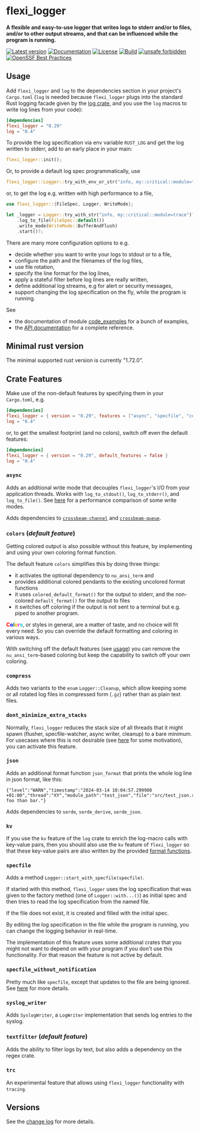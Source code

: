 # flexi_logger

**A flexible and easy-to-use logger that writes logs to stderr and/or to files, and/or to
other output streams, and that can be influenced while the program is running.**

[![Latest version](https://img.shields.io/crates/v/flexi_logger.svg)](https://crates.io/crates/flexi_logger)
[![Documentation](https://docs.rs/flexi_logger/badge.svg)](https://docs.rs/flexi_logger)
[![License](https://img.shields.io/crates/l/flexi_logger.svg)](https://github.com/emabee/flexi_logger)
[![Build](https://img.shields.io/github/actions/workflow/status/emabee/flexi_logger/ci_test.yml?branch=main)](https://github.com/emabee/flexi_logger/actions?query=workflow%3ACI)
[![unsafe forbidden](https://img.shields.io/badge/unsafe-forbidden-success.svg)](https://github.com/rust-secure-code/safety-dance/)
[![OpenSSF Best Practices](https://www.bestpractices.dev/projects/9610/badge)](https://www.bestpractices.dev/projects/9610)

## Usage

Add `flexi_logger` and `log` to the dependencies section in your project's `Cargo.toml`
(`log` is needed because `flexi_logger` plugs into the standard Rust logging facade given
by the [log crate](https://crates.io/crates/log),
and you use the ```log``` macros to write log lines from your code):

```toml
[dependencies]
flexi_logger = "0.29"
log = "0.4"
```

To provide the log specification via env variable `RUST_LOG` and get the log written to stderr,
add to an early place in your main:

```rust
flexi_logger::init();
```

Or, to provide a default log spec programmatically, use

```rust
flexi_logger::Logger::try_with_env_or_str("info, my::critical::module=trace")?.start()?;
```

or, to get the log e.g. written with high performance to a file,

```rust
use flexi_logger::{FileSpec, Logger, WriteMode};

let _logger = Logger::try_with_str("info, my::critical::module=trace")?
    .log_to_file(FileSpec::default())
    .write_mode(WriteMode::BufferAndFlush)
    .start()?;
```

There are many more configuration options to e.g.

* decide whether you want to write your logs to stdout or to a file,
* configure the path and the filenames of the log files,
* use file rotation,
* specify the line format for the log lines,
* apply a stateful filter before log lines are really written,
* define additional log streams, e.g for alert or security messages,
* support changing the log specification on the fly, while the program is running.

See

* the documentation of module
  [code_examples](https://docs.rs/flexi_logger/latest/flexi_logger/code_examples/index.html)
  for a bunch of examples,
* the [API documentation](https://docs.rs/flexi_logger/latest/flexi_logger)
  for a complete reference.

## Minimal rust version

The minimal supported rust version is currently "1.72.0".

## Crate Features

Make use of the non-default features by specifying them in your `Cargo.toml`, e.g.

```toml
[dependencies]
flexi_logger = { version = "0.29", features = ["async", "specfile", "compress"] }
log = "0.4"
```

or, to get the smallest footprint (and no colors), switch off even the default features:

```toml
[dependencies]
flexi_logger = { version = "0.29", default_features = false }
log = "0.4"
```

### **`async`**

Adds an additional write mode that decouples `flexi_logger`'s I/O from your application threads.
Works with `log_to_stdout()`, `log_to_stderr()`, and `log_to_file()`.
See [here](./docs/diagrams.pdf) for a performance comparison of some write modes.

Adds dependencies to
[`crossbeam-channel`](https://docs.rs/crossbeam-channel/latest/crossbeam_channel/)
and [`crossbeam-queue`](https://docs.rs/crossbeam-queue/latest/crossbeam_queue/).

### **`colors`** (*default feature*)

Getting colored output is also possible without this feature,
by implementing and using your own coloring format function.

The default feature `colors` simplifies this by doing three things:

* it activates the optional dependency to `nu_ansi_term` and
* provides additional colored pendants to the existing uncolored format functions
* it uses `colored_default_format()` for the output to stderr,
  and the non-colored `default_format()` for the output to files
* it switches off coloring if the output is not sent to a terminal but e.g. piped to another program.

**<span style="color:red">C</span><span style="color:blue">o</span><span
style="color:green">l</span><span style="color:orange">o</span><span
style="color:magenta">r</span><span style="color:darkturquoise">s</span>**,
or styles in general, are a matter of taste, and no choice will fit every need.
So you can override the default formatting and coloring in various ways.

With switching off the default features
(see [usage](#usage)) you can remove the `nu_ansi_term`-based coloring
but keep the capability to switch off your own coloring.

### **`compress`**

Adds two variants to the `enum` `Logger::Cleanup`, which allow keeping some
or all rotated log files in compressed form (`.gz`) rather than as plain text files.

### **`dont_minimize_extra_stacks`**

Normally, `flexi_logger` reduces the stack size of all threads that it might spawn
(flusher, specfile-watcher, async writer, cleanup) to a bare minimum.
For usecases where this is not desirable
(see [here](https://github.com/emabee/flexi_logger/issues/95) for some motivation),
you can activate this feature.

### **`json`**

Adds an additional format function `json_format` that prints the whole log line in json format,
like this:

```text
{"level":"WARN","timestamp":"2024-03-14 10:04:57.299908 +01:00","thread":"XY","module_path":"test_json","file":"src/test_json.rs","line":32,"text":"More foo than bar."}
```

Adds dependencies to `serde`, `serde_derive`, `serde_json`.

### **`kv`**

If you use the `kv` feature of the `log` crate to enrich the log-macro calls with key-value pairs,
then you should also use the `kv` feature of `flexi_logger`
so that these key-value pairs are also written by the
provided [format functions](https://docs.rs/flexi_logger/latest/flexi_logger/#functions).

### **`specfile`**

Adds a method `Logger::start_with_specfile(specfile)`.

If started with this method, `flexi_logger` uses the log specification
that was given to the factory method (one of `Logger::with...()`) as initial spec
and then tries to read the log specification from the named file.

If the file does not exist, it is created and filled with the initial spec.

By editing the log specification in the file while the program is running,
you can change the logging behavior in real-time.

The implementation of this feature uses some additional crates that you might
not want to depend on with your program if you don't use this functionality.
For that reason the feature is not active by default.

### **`specfile_without_notification`**

Pretty much like `specfile`, except that updates to the file are being ignored.
See [here](https://github.com/emabee/flexi_logger/issues/59) for more details.

### **`syslog_writer`**

Adds `SyslogWriter`, a `LogWriter` implementation that sends log entries to the syslog.

### **`textfilter`** (*default feature*)

Adds the ability to filter logs by text, but also adds a dependency on the regex crate.

### **`trc`**

An experimental feature that allows using `flexi_logger` functionality with `tracing`.

## Versions

See the [change log](https://github.com/emabee/flexi_logger/blob/main/CHANGELOG.md)
for more details.
